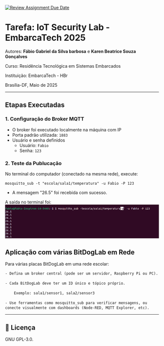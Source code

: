 [![Review Assignment Due Date](https://classroom.github.com/assets/deadline-readme-button-22041afd0340ce965d47ae6ef1cefeee28c7c493a6346c4f15d667ab976d596c.svg)](https://classroom.github.com/a/G8V_0Zaq)

# Tarefa: IoT Security Lab - EmbarcaTech 2025

Autores: **Fábio Gabriel da Silva barbosa**  e **Karen Beatrice Souza Gonçalves**

Curso: Residência Tecnológica em Sistemas Embarcados

Instituição: EmbarcaTech - HBr

Brasília-DF, Maio de 2025

---

##  Etapas Executadas

### 1. Configuração do Broker MQTT

- O broker foi executado localmente na máquina com IP
- Porta padrão utilizada: `1883`
- Usuário e senha definidos
  - Usuário: `Fabio`
  - Senha: `123`

### 2. Teste da Publucação

No terminal do computador (conectado na mesma rede), execute:
```
mosquitto_sub -t "escola/sala1/temperatura" -u Fabio -P 123
```
- A mensagem "26.5" foi recebida com sucesso.

A saída no terminal foi:
![Captura de tela mosquitto](img/mosquitto.png)

## Aplicação com várias BitDogLab em Rede
Para várias placas BitDogLab em uma rede escolar:

    - Defina um broker central (pode ser um servidor, Raspberry Pi ou PC).

    - Cada BitDogLab deve ter um ID único e tópico próprio.

        Exemplo: sala1/sensor1, sala2/sensor3

    - Use ferramentas como mosquitto_sub para verificar mensagens, ou conecte visualmente com dashboards (Node-RED, MQTT Explorer, etc).

---

## 📜 Licença
GNU GPL-3.0.

